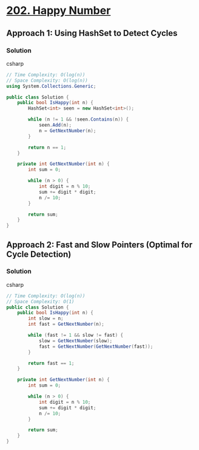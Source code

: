 # [202. Happy Number](https://leetcode.com/problems/happy-number/)

## Approach 1: Using HashSet to Detect Cycles

### Solution
csharp
```csharp
// Time Complexity: O(log(n))
// Space Complexity: O(log(n))
using System.Collections.Generic;

public class Solution {
    public bool IsHappy(int n) {
        HashSet<int> seen = new HashSet<int>();

        while (n != 1 && !seen.Contains(n)) {
            seen.Add(n);
            n = GetNextNumber(n);
        }

        return n == 1;
    }

    private int GetNextNumber(int n) {
        int sum = 0;

        while (n > 0) {
            int digit = n % 10;
            sum += digit * digit;
            n /= 10;
        }

        return sum;
    }
}
```

## Approach 2: Fast and Slow Pointers (Optimal for Cycle Detection)

### Solution
csharp
```csharp
// Time Complexity: O(log(n))
// Space Complexity: O(1)
public class Solution {
    public bool IsHappy(int n) {
        int slow = n;
        int fast = GetNextNumber(n);

        while (fast != 1 && slow != fast) {
            slow = GetNextNumber(slow);
            fast = GetNextNumber(GetNextNumber(fast));
        }

        return fast == 1;
    }

    private int GetNextNumber(int n) {
        int sum = 0;

        while (n > 0) {
            int digit = n % 10;
            sum += digit * digit;
            n /= 10;
        }

        return sum;
    }
}
```

